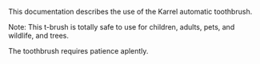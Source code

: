 This documentation describes the use of the Karrel automatic toothbrush.

Note:  This t-brush is totally safe to use for children, adults, pets, and wildlife, and trees.

The toothbrush requires patience aplently.